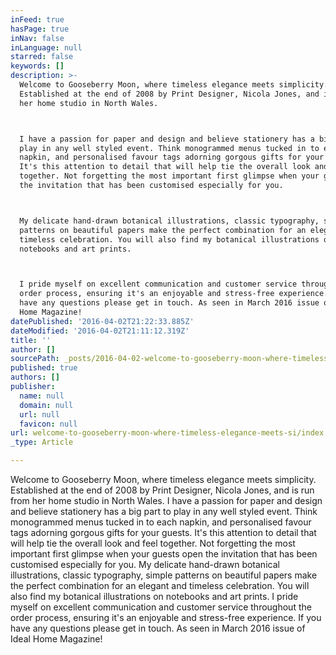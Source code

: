```yaml
---
inFeed: true
hasPage: true
inNav: false
inLanguage: null
starred: false
keywords: []
description: >-
  Welcome to Gooseberry Moon, where timeless elegance meets simplicity.
  Established at the end of 2008 by Print Designer, Nicola Jones, and is run from
  her home studio in North Wales.



  I have a passion for paper and design and believe stationery has a big part to
  play in any well styled event. Think monogrammed menus tucked in to each
  napkin, and personalised favour tags adorning gorgous gifts for your guests.
  It's this attention to detail that will help tie the overall look and feel
  together. Not forgetting the most important first glimpse when your guests open
  the invitation that has been customised especially for you.



  My delicate hand-drawn botanical illustrations, classic typography, simple
  patterns on beautiful papers make the perfect combination for an elegant and
  timeless celebration. You will also find my botanical illustrations on
  notebooks and art prints.



  I pride myself on excellent communication and customer service throughout the
  order process, ensuring it's an enjoyable and stress-free experience. If you
  have any questions please get in touch. As seen in March 2016 issue of Ideal
  Home Magazine!
datePublished: '2016-04-02T21:22:33.885Z'
dateModified: '2016-04-02T21:11:12.319Z'
title: ''
author: []
sourcePath: _posts/2016-04-02-welcome-to-gooseberry-moon-where-timeless-elegance-meets-si.md
published: true
authors: []
publisher:
  name: null
  domain: null
  url: null
  favicon: null
url: welcome-to-gooseberry-moon-where-timeless-elegance-meets-si/index.html
_type: Article

---
```

Welcome to Gooseberry Moon, where timeless elegance meets simplicity. Established at the end of 2008 by Print Designer, Nicola Jones, and is run from her home studio in North Wales.
I have a passion for paper and design and believe stationery has a big part to play in any well styled event. Think monogrammed menus tucked in to each napkin, and personalised favour tags adorning gorgous gifts for your guests. It's this attention to detail that will help tie the overall look and feel together. Not forgetting the most important first glimpse when your guests open the invitation that has been customised especially for you.
My delicate hand-drawn botanical illustrations, classic typography, simple patterns on beautiful papers make the perfect combination for an elegant and timeless celebration. You will also find my botanical illustrations on notebooks and art prints.
I pride myself on excellent communication and customer service throughout the order process, ensuring it's an enjoyable and stress-free experience. If you have any questions please get in touch. As seen in March 2016 issue of Ideal Home Magazine!